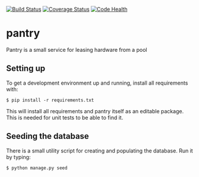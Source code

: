 [![Build Status](https://travis-ci.org/abbec/pantry.svg?branch=master)](https://travis-ci.org/abbec/pantry)
[![Coverage Status](https://coveralls.io/repos/github/abbec/pantry/badge.svg?branch=master)](https://coveralls.io/github/abbec/pantry?branch=master)
[![Code Health](https://landscape.io/github/abbec/pantry/master/landscape.svg?style=flat)](https://landscape.io/github/abbec/pantry/master)

# pantry
Pantry is a small service for leasing hardware from a pool

## Setting up
To get a development environment up and running, install all requirements with:

    $ pip install -r requirements.txt

This will install all requirements and pantry itself as an editable package. This is needed for unit tests to be able to find it.

## Seeding the database
There is a small utility script for creating and populating the database. Run it by typing:

    $ python manage.py seed


